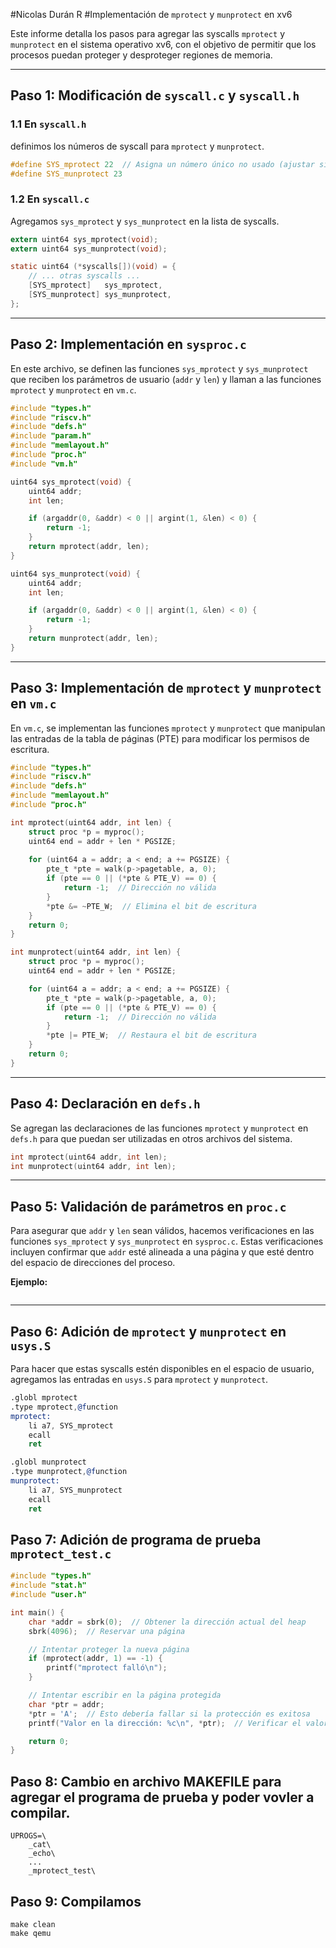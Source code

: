 #Nicolas Durán R 
#Implementación de `mprotect` y `munprotect` en xv6

Este informe detalla los pasos para agregar las syscalls `mprotect` y `munprotect` en el sistema operativo xv6, con el objetivo de permitir que los procesos puedan proteger y desproteger regiones de memoria.

---

## Paso 1: Modificación de `syscall.c` y `syscall.h`

### 1.1 En `syscall.h`
definimos los números de syscall para `mprotect` y `munprotect`.

```c
#define SYS_mprotect 22  // Asigna un número único no usado (ajustar si necesario)
#define SYS_munprotect 23
```

### 1.2 En `syscall.c`
Agregamos `sys_mprotect` y `sys_munprotect` en la lista de syscalls.

```c
extern uint64 sys_mprotect(void);
extern uint64 sys_munprotect(void);

static uint64 (*syscalls[])(void) = {
    // ... otras syscalls ...
    [SYS_mprotect]   sys_mprotect,
    [SYS_munprotect] sys_munprotect,
};
```

---

## Paso 2: Implementación en `sysproc.c`

En este archivo, se definen las funciones `sys_mprotect` y `sys_munprotect` que reciben los parámetros de usuario (`addr` y `len`) y llaman a las funciones `mprotect` y `munprotect` en `vm.c`.

```c
#include "types.h"
#include "riscv.h"
#include "defs.h"
#include "param.h"
#include "memlayout.h"
#include "proc.h"
#include "vm.h"

uint64 sys_mprotect(void) {
    uint64 addr;
    int len;

    if (argaddr(0, &addr) < 0 || argint(1, &len) < 0) {
        return -1;
    }
    return mprotect(addr, len);
}

uint64 sys_munprotect(void) {
    uint64 addr;
    int len;

    if (argaddr(0, &addr) < 0 || argint(1, &len) < 0) {
        return -1;
    }
    return munprotect(addr, len);
}
```

---

## Paso 3: Implementación de `mprotect` y `munprotect` en `vm.c`

En `vm.c`, se implementan las funciones `mprotect` y `munprotect` que manipulan las entradas de la tabla de páginas (PTE) para modificar los permisos de escritura.

```c
#include "types.h"
#include "riscv.h"
#include "defs.h"
#include "memlayout.h"
#include "proc.h"

int mprotect(uint64 addr, int len) {
    struct proc *p = myproc();
    uint64 end = addr + len * PGSIZE;
    
    for (uint64 a = addr; a < end; a += PGSIZE) {
        pte_t *pte = walk(p->pagetable, a, 0);
        if (pte == 0 || (*pte & PTE_V) == 0) {
            return -1;  // Dirección no válida
        }
        *pte &= ~PTE_W;  // Elimina el bit de escritura
    }
    return 0;
}

int munprotect(uint64 addr, int len) {
    struct proc *p = myproc();
    uint64 end = addr + len * PGSIZE;

    for (uint64 a = addr; a < end; a += PGSIZE) {
        pte_t *pte = walk(p->pagetable, a, 0);
        if (pte == 0 || (*pte & PTE_V) == 0) {
            return -1;  // Dirección no válida
        }
        *pte |= PTE_W;  // Restaura el bit de escritura
    }
    return 0;
}
```

---

## Paso 4: Declaración en `defs.h`

Se agregan las declaraciones de las funciones `mprotect` y `munprotect` en `defs.h` para que puedan ser utilizadas en otros archivos del sistema.

```c
int mprotect(uint64 addr, int len);
int munprotect(uint64 addr, int len);
```

---

## Paso 5: Validación de parámetros en `proc.c`

Para asegurar que `addr` y `len` sean válidos, hacemos verificaciones en las funciones `sys_mprotect` y `sys_munprotect` en `sysproc.c`. Estas verificaciones incluyen confirmar que `addr` esté alineada a una página y que esté dentro del espacio de direcciones del proceso.

**Ejemplo:**

```c

```

---

## Paso 6: Adición de `mprotect` y `munprotect` en `usys.S`

Para hacer que estas syscalls estén disponibles en el espacio de usuario, agregamos las entradas en `usys.S` para `mprotect` y `munprotect`.

```asm
.globl mprotect
.type mprotect,@function
mprotect:
    li a7, SYS_mprotect
    ecall
    ret

.globl munprotect
.type munprotect,@function
munprotect:
    li a7, SYS_munprotect
    ecall
    ret
```


## Paso 7: Adición de programa de prueba `mprotect_test.c` 



```c
#include "types.h"
#include "stat.h"
#include "user.h"

int main() {
    char *addr = sbrk(0);  // Obtener la dirección actual del heap
    sbrk(4096);  // Reservar una página

    // Intentar proteger la nueva página
    if (mprotect(addr, 1) == -1) {
        printf("mprotect falló\n");
    }

    // Intentar escribir en la página protegida
    char *ptr = addr;
    *ptr = 'A';  // Esto debería fallar si la protección es exitosa
    printf("Valor en la dirección: %c\n", *ptr);  // Verificar el valor

    return 0;
}


```

## Paso 8: Cambio en archivo MAKEFILE para agregar el programa de prueba y poder vovler a compilar.

```
UPROGS=\
    _cat\
    _echo\
    ...
    _mprotect_test\
```
## Paso 9: Compilamos

```
make clean
make qemu
```
